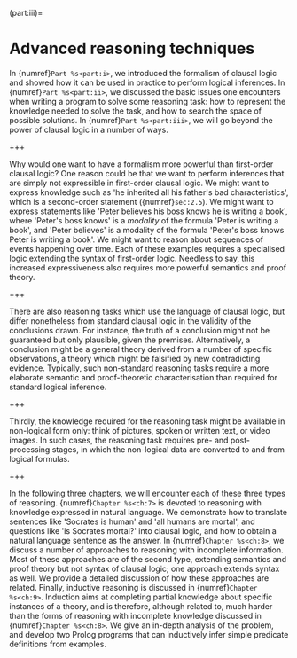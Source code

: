 <!--H1: Part III-->
(part:iii)=
# Advanced reasoning techniques #

In {numref}`Part %s<part:i>`, we introduced the formalism of clausal logic and showed how it can be used in practice to perform logical inferences. In {numref}`Part %s<part:ii>`, we discussed the basic issues one encounters when writing a program to solve some reasoning task: how to represent the knowledge needed to solve the task, and how to search the space of possible solutions. In {numref}`Part %s<part:iii>`, we will go beyond the power of clausal logic in a number of ways.
<!--Part I Part II Part III-->

+++

<!--section 2.5-->
Why would one want to have a formalism more powerful than first-order clausal logic? One reason could be that we want to perform inferences that are simply not expressible in first-order clausal logic. We might want to express knowledge such as 'he inherited all his father's bad characteristics', which is a second-order statement ({numref}`sec:2.5`). We might want to express statements like 'Peter believes his boss knows he is writing a book', where 'Peter's boss knows' is a *modality* of the formula 'Peter is writing a book', and 'Peter believes' is a modality of the formula 'Peter's boss knows Peter is writing a book'. We might want to reason about sequences of events happening over time. Each of these examples requires a specialised logic extending the syntax of first-order logic. Needless to say, this increased expressiveness also requires more powerful semantics and proof theory.

+++

There are also reasoning tasks which use the language of clausal logic, but differ nonetheless from standard clausal logic in the validity of the conclusions drawn. For instance, the truth of a conclusion might not be guaranteed but only plausible, given the premises. Alternatively, a conclusion might be a general theory derived from a number of specific observations, a theory which might be falsified by new contradicting evidence. Typically, such non-standard reasoning tasks require a more elaborate semantic and proof-theoretic characterisation than required for standard logical inference.

+++

Thirdly, the knowledge required for the reasoning task might be available in non-logical form only: think of pictures, spoken or written text, or video images. In such cases, the reasoning task requires pre- and post-processing stages, in which the non-logical data are converted to and from logical formulas.

+++

In the following three chapters, we will encounter each of these three types of reasoning. {numref}`Chapter %s<ch:7>` is devoted to reasoning with knowledge expressed in natural language. We demonstrate how to translate sentences like 'Socrates is human' and 'all humans are mortal', and questions like 'is Socrates mortal?' into clausal logic, and how to obtain a natural language sentence as the answer. In {numref}`Chapter %s<ch:8>`, we discuss a number of approaches to reasoning with incomplete information. Most of these approaches are of the second type, extending semantics and proof theory but not syntax of clausal logic; one approach extends syntax as well. We provide a detailed discussion of how these approaches are related. Finally, inductive reasoning is discussed in {numref}`Chapter %s<ch:9>`. Induction aims at completing partial knowledge about specific instances of a theory, and is therefore, although related to, much harder than the forms of reasoning with incomplete knowledge discussed in {numref}`Chapter %s<ch:8>`. We give an in-depth analysis of the problem, and develop two Prolog programs that can inductively infer simple predicate definitions from examples.
<!--Chapter 7 Chapter 8 Chapter 9 Chapter 8-->
